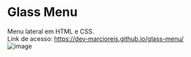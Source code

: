 # Glass Menu
Menu lateral em HTML e CSS.<br>
Link de acesso: https://dev-marcioreis.github.io/glass-menu/ <br>
![image](https://user-images.githubusercontent.com/122680054/212545096-35aabc0e-4ceb-4f71-b2a5-e63c0fb32ec4.png)
